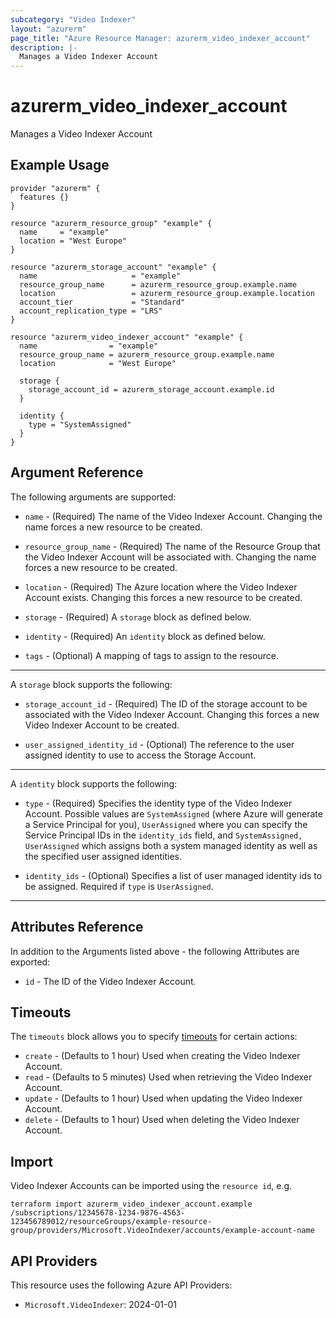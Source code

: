 ```yaml
---
subcategory: "Video Indexer"
layout: "azurerm"
page_title: "Azure Resource Manager: azurerm_video_indexer_account"
description: |-
  Manages a Video Indexer Account
---
```


# azurerm_video_indexer_account

Manages a Video Indexer Account

## Example Usage

```hcl
provider "azurerm" {
  features {}
}

resource "azurerm_resource_group" "example" {
  name     = "example"
  location = "West Europe"
}

resource "azurerm_storage_account" "example" {
  name                     = "example"
  resource_group_name      = azurerm_resource_group.example.name
  location                 = azurerm_resource_group.example.location
  account_tier             = "Standard"
  account_replication_type = "LRS"
}

resource "azurerm_video_indexer_account" "example" {
  name                = "example"
  resource_group_name = azurerm_resource_group.example.name
  location            = "West Europe"

  storage {
    storage_account_id = azurerm_storage_account.example.id
  }

  identity {
    type = "SystemAssigned"
  }
}
```

## Argument Reference

The following arguments are supported:

* `name` - (Required) The name of the Video Indexer Account. Changing the name forces a new resource to be created.

* `resource_group_name` - (Required) The name of the Resource Group that the Video Indexer Account will be associated with. Changing the name forces a new resource to be created.

* `location` - (Required) The Azure location where the Video Indexer Account exists. Changing this forces a new resource to be created.

* `storage` - (Required) A `storage` block as defined below.

* `identity` - (Required) An `identity` block as defined below.

* `tags` - (Optional) A mapping of tags to assign to the resource.

---

A `storage` block supports the following: 

* `storage_account_id` - (Required) The ID of the storage account to be associated with the Video Indexer Account. Changing this forces a new Video Indexer Account to be created.

* `user_assigned_identity_id` - (Optional) The reference to the user assigned identity to use to access the Storage Account.

---

A `identity` block supports the following:

* `type` - (Required) Specifies the identity type of the Video Indexer Account. Possible values are `SystemAssigned` (where Azure will generate a Service Principal for you), `UserAssigned` where you can specify the Service Principal IDs in the `identity_ids` field, and `SystemAssigned, UserAssigned` which assigns both a system managed identity as well as the specified user assigned identities.

* `identity_ids` - (Optional) Specifies a list of user managed identity ids to be assigned. Required if `type` is `UserAssigned`.

---

## Attributes Reference

In addition to the Arguments listed above - the following Attributes are exported:

* `id` - The ID of the Video Indexer Account.

## Timeouts

The `timeouts` block allows you to specify [timeouts](https://www.terraform.io/language/resources/syntax#operation-timeouts) for certain actions:

* `create` - (Defaults to 1 hour) Used when creating the Video Indexer Account.
* `read` - (Defaults to 5 minutes) Used when retrieving the Video Indexer Account.
* `update` - (Defaults to 1 hour) Used when updating the Video Indexer Account.
* `delete` - (Defaults to 1 hour) Used when deleting the Video Indexer Account.

## Import

Video Indexer Accounts can be imported using the `resource id`, e.g.

```shell
terraform import azurerm_video_indexer_account.example /subscriptions/12345678-1234-9876-4563-123456789012/resourceGroups/example-resource-group/providers/Microsoft.VideoIndexer/accounts/example-account-name
```

## API Providers
<!-- This section is generated, changes will be overwritten -->
This resource uses the following Azure API Providers:

* `Microsoft.VideoIndexer`: 2024-01-01
